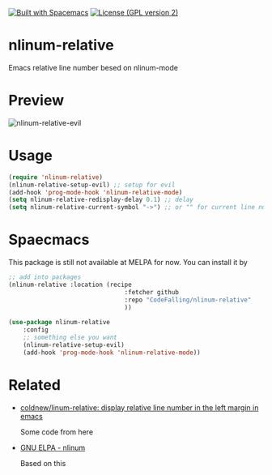 [![Built with Spacemacs](https://cdn.rawgit.com/syl20bnr/spacemacs/442d025779da2f62fc86c2082703697714db6514/assets/spacemacs-badge.svg)](http://github.com/syl20bnr/spacemacs)
[![License (GPL version 2)](https://img.shields.io/badge/license-GNU%20GPL%20version%202-blue.svg?style=flat-square)](http://opensource.org/licenses/GPL-2.0)

# nlinum-relative
Emacs relative line number besed on nlinum-mode

# Preview
![nlinum-relative-evil](https://cloud.githubusercontent.com/assets/5436704/15206239/2d7ed48e-1850-11e6-9a6c-254694fcc1d6.gif)

# Usage

``` lisp
(require 'nlinum-relative)
(nlinum-relative-setup-evil) ;; setup for evil
(add-hook 'prog-mode-hook 'nlinum-relative-mode)
(setq nlinum-relative-redisplay-delay 0.1) ;; delay
(setq nlinum-relative-current-symbol "->") ;; or "" for current line number
```

# Spaecmacs

This package is still not available at MELPA for now. You can install it by 

```lisp
;; add into packages
(nlinum-relative :location (recipe
                                :fetcher github
                                :repo "CodeFalling/nlinum-relative"
                                ))
                                
(use-package nlinum-relative
    :config
    ;; something else you want
    (nlinum-relative-setup-evil)
    (add-hook 'prog-mode-hook 'nlinum-relative-mode))
```

# Related

- [coldnew/linum-relative: display relative line number in the left margin in emacs](https://github.com/coldnew/linum-relative)

  Some code from here

- [GNU ELPA - nlinum](https://elpa.gnu.org/packages/nlinum.html)

  Based on this
